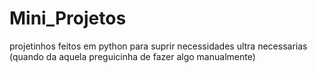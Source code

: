 # Mini_Projetos
projetinhos feitos em python para suprir necessidades ultra necessarias (quando da aquela preguicinha de fazer algo manualmente)
